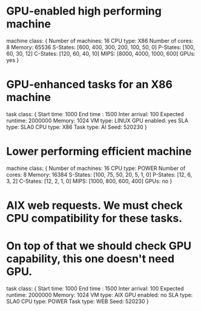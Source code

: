 # GPU-enabled high performing machine
machine class:
{
        Number of machines: 16
        CPU type: X86
        Number of cores: 8
        Memory: 65536
        S-States: [600, 400, 300, 200, 100, 50, 0]
        P-States: [100, 60, 30, 12]
        C-States: [120, 60, 40, 10]
        MIPS: [8000, 4000, 1000, 600]
        GPUs: yes
}

# GPU-enhanced tasks for an X86 machine
task class:
{
        Start time: 1000
        End time : 1500
        Inter arrival: 100
        Expected runtime: 2000000
        Memory: 1024
        VM type: LINUX
        GPU enabled: yes
        SLA type: SLA0
        CPU type: X86
        Task type: AI
        Seed: 520230
}

# Lower performing efficient machine
machine class:
{
        Number of machines: 16
        CPU type: POWER
        Number of cores: 8
        Memory: 16384
        S-States: [100, 75, 50, 20, 5, 1, 0]
        P-States: [12, 6, 3, 2]
        C-States: [12, 2, 1, 0]
        MIPS: [1000, 800, 600, 400]
        GPUs: no
}

# AIX web requests. We must check CPU compatibility for these tasks. 
# On top of that we should check GPU capability, this one doesn't need GPU.
task class:
{
        Start time: 1000
        End time : 1500
        Inter arrival: 100
        Expected runtime: 2000000
        Memory: 1024
        VM type: AIX
        GPU enabled: no
        SLA type: SLA0
        CPU type: POWER
        Task type: WEB
        Seed: 520230
}